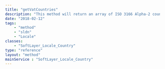```yaml
---
title: "getVatCountries"
description: "This method will return an array of ISO 3166 Alpha-2 country codes that use a Value-Added Tax (VAT) ID. Note the difference between [SoftLayer_Locale_Country::getVatRequiredCountryCodes](reference/services/SoftLayer_Locale_Country/getVatRequiredCountryCodes) - this method will provide <strong>all</strong> country codes that use VAT ID, including those which are required. "
date: "2018-02-12"
tags:
    - "method"
    - "sldn"
    - "Locale"
classes:
    - "SoftLayer_Locale_Country"
type: "reference"
layout: "method"
mainService : "SoftLayer_Locale_Country"
---
```

